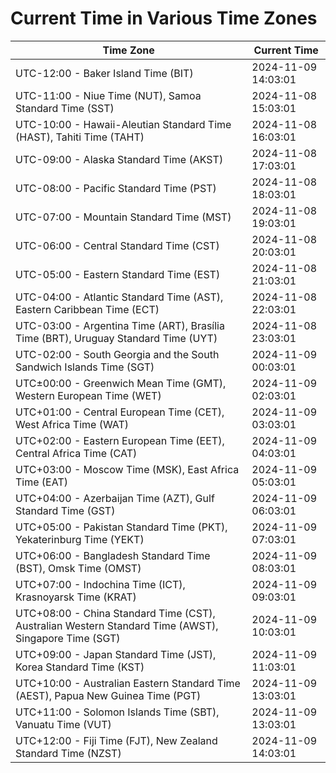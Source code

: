 # Current Time in Various Time Zones

| Time Zone | Current Time |
|-----------|--------------|
| UTC-12:00 - Baker Island Time (BIT) | 2024-11-09 14:03:01 |
| UTC-11:00 - Niue Time (NUT), Samoa Standard Time (SST) | 2024-11-08 15:03:01 |
| UTC-10:00 - Hawaii-Aleutian Standard Time (HAST), Tahiti Time (TAHT) | 2024-11-08 16:03:01 |
| UTC-09:00 - Alaska Standard Time (AKST) | 2024-11-08 17:03:01 |
| UTC-08:00 - Pacific Standard Time (PST) | 2024-11-08 18:03:01 |
| UTC-07:00 - Mountain Standard Time (MST) | 2024-11-08 19:03:01 |
| UTC-06:00 - Central Standard Time (CST) | 2024-11-08 20:03:01 |
| UTC-05:00 - Eastern Standard Time (EST) | 2024-11-08 21:03:01 |
| UTC-04:00 - Atlantic Standard Time (AST), Eastern Caribbean Time (ECT) | 2024-11-08 22:03:01 |
| UTC-03:00 - Argentina Time (ART), Brasília Time (BRT), Uruguay Standard Time (UYT) | 2024-11-08 23:03:01 |
| UTC-02:00 - South Georgia and the South Sandwich Islands Time (SGT) | 2024-11-09 00:03:01 |
| UTC±00:00 - Greenwich Mean Time (GMT), Western European Time (WET) | 2024-11-09 02:03:01 |
| UTC+01:00 - Central European Time (CET), West Africa Time (WAT) | 2024-11-09 03:03:01 |
| UTC+02:00 - Eastern European Time (EET), Central Africa Time (CAT) | 2024-11-09 04:03:01 |
| UTC+03:00 - Moscow Time (MSK), East Africa Time (EAT) | 2024-11-09 05:03:01 |
| UTC+04:00 - Azerbaijan Time (AZT), Gulf Standard Time (GST) | 2024-11-09 06:03:01 |
| UTC+05:00 - Pakistan Standard Time (PKT), Yekaterinburg Time (YEKT) | 2024-11-09 07:03:01 |
| UTC+06:00 - Bangladesh Standard Time (BST), Omsk Time (OMST) | 2024-11-09 08:03:01 |
| UTC+07:00 - Indochina Time (ICT), Krasnoyarsk Time (KRAT) | 2024-11-09 09:03:01 |
| UTC+08:00 - China Standard Time (CST), Australian Western Standard Time (AWST), Singapore Time (SGT) | 2024-11-09 10:03:01 |
| UTC+09:00 - Japan Standard Time (JST), Korea Standard Time (KST) | 2024-11-09 11:03:01 |
| UTC+10:00 - Australian Eastern Standard Time (AEST), Papua New Guinea Time (PGT) | 2024-11-09 13:03:01 |
| UTC+11:00 - Solomon Islands Time (SBT), Vanuatu Time (VUT) | 2024-11-09 13:03:01 |
| UTC+12:00 - Fiji Time (FJT), New Zealand Standard Time (NZST) | 2024-11-09 14:03:01 |
